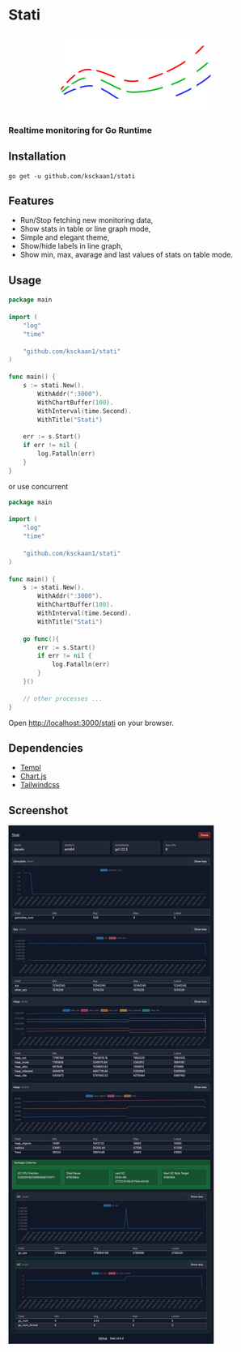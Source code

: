 # Stati

<center><img src="./assets/stati.png" alt="stati-logo"/></center>

### Realtime monitoring for Go Runtime

## Installation

```shell
go get -u github.com/ksckaan1/stati
```

## Features
- Run/Stop fetching new monitoring data,
- Show stats in table or line graph mode,
- Simple and elegant theme,
- Show/hide labels in line graph,
- Show min, max, avarage and last values of stats on table mode.


## Usage

```go
package main

import (
	"log"
	"time"

	"github.com/ksckaan1/stati"
)

func main() {
	s := stati.New().
		WithAddr(":3000").
		WithChartBuffer(100).
		WithInterval(time.Second).
		WithTitle("Stati")

	err := s.Start()
	if err != nil {
		log.Fatalln(err)
	}
}
```

or use concurrent

```go
package main

import (
	"log"
	"time"

	"github.com/ksckaan1/stati"
)

func main() {
	s := stati.New().
		WithAddr(":3000").
		WithChartBuffer(100).
		WithInterval(time.Second).
		WithTitle("Stati")

	go func(){
		err := s.Start()
		if err != nil {
			log.Fatalln(err)
		}
	}()

	// other processes ...
}
```

Open [http://localhost:3000/stati](http://localhost:3000/stati) on your browser.

## Dependencies
- [Templ](https://github.com/a-h/templ)
- [Chart.js](https://github.com/chartjs/Chart.js)
- [Tailwindcss](https://github.com/tailwindlabs/tailwindcss)

## Screenshot

![ss](./img/ss.jpg)